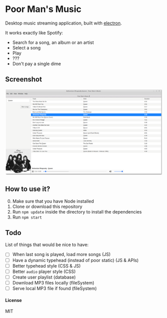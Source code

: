 # Poor Man's Music

Desktop music streaming application, built with [electron](http://electron.atom.io/).

It works exactly like Spotify: 

* Search for a song, an album or an artist 
* Select a song 
* Play
* ???
* Don't pay a single dime

## Screenshot

![Screenshot](https://github.com/RaedsLab/poor-man-music/blob/master/pmmScreenshot.png)


## How to use it?

0. Make sure that you have Node installed
1. Clone or download this repository
2. Run `npm update` inside the directory to install the dependencies
3. Run `npm start`


## Todo

List of things that would be nice to have:

- [ ] When last song is played, load more songs (JS)
- [ ] Have a dynamic typehead (instead of poor static) (JS & APIs)
- [ ] Better typehead style (CSS & JS)
- [ ] Better `audio` player style (CSS)
- [ ] Create user playlist (database)
- [ ] Download MP3 files locally (fileSystem)
- [ ] Serve local MP3 file if found (fileSystem)

#### License

MIT
